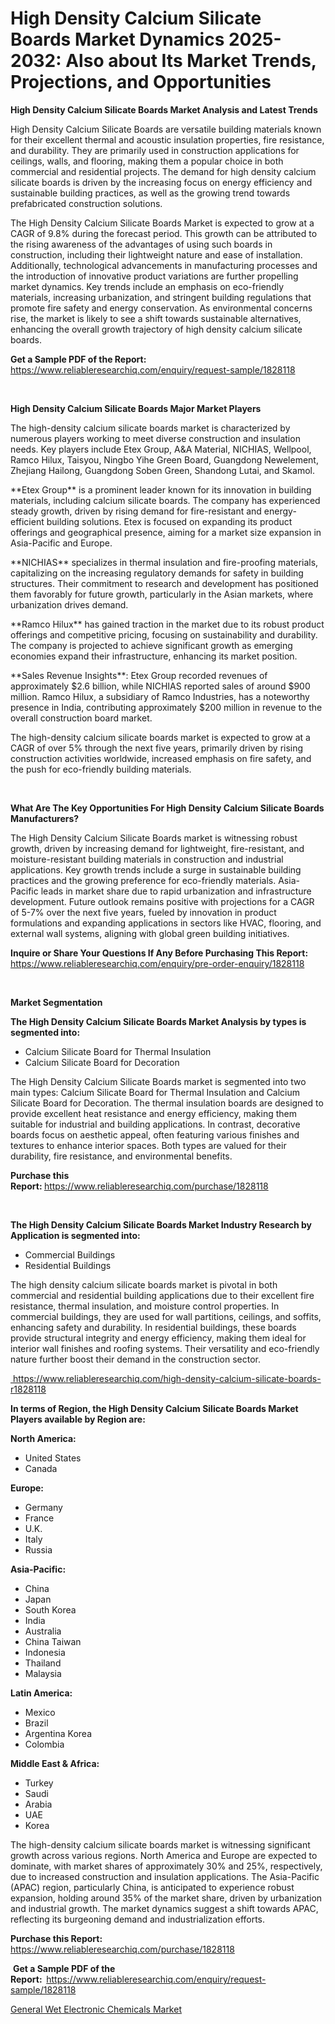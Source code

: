 <p><h1>High Density Calcium Silicate Boards Market Dynamics 2025-2032: Also about Its Market Trends, Projections, and Opportunities</h1></p><p><strong>High Density Calcium Silicate Boards Market Analysis and Latest Trends</strong></p>
<p><p>High Density Calcium Silicate Boards are versatile building materials known for their excellent thermal and acoustic insulation properties, fire resistance, and durability. They are primarily used in construction applications for ceilings, walls, and flooring, making them a popular choice in both commercial and residential projects. The demand for high density calcium silicate boards is driven by the increasing focus on energy efficiency and sustainable building practices, as well as the growing trend towards prefabricated construction solutions.</p><p>The High Density Calcium Silicate Boards Market is expected to grow at a CAGR of 9.8% during the forecast period. This growth can be attributed to the rising awareness of the advantages of using such boards in construction, including their lightweight nature and ease of installation. Additionally, technological advancements in manufacturing processes and the introduction of innovative product variations are further propelling market dynamics. Key trends include an emphasis on eco-friendly materials, increasing urbanization, and stringent building regulations that promote fire safety and energy conservation. As environmental concerns rise, the market is likely to see a shift towards sustainable alternatives, enhancing the overall growth trajectory of high density calcium silicate boards.</p></p>
<p><strong>Get a Sample PDF of the Report:&nbsp;</strong> <a href="https://www.reliableresearchiq.com/enquiry/request-sample/1828118?utm_campaign=1087&utm_medium=2&utm_source=Github&utm_content=ia&utm_term=03022025&utm_id=high-density-calcium-silicate-boards">https://www.reliableresearchiq.com/enquiry/request-sample/1828118</a></p>
<p>&nbsp;</p>
<p><strong>High Density Calcium Silicate Boards Major Market Players</strong></p>
<p><p>The high-density calcium silicate boards market is characterized by numerous players working to meet diverse construction and insulation needs. Key players include Etex Group, A&A Material, NICHIAS, Wellpool, Ramco Hilux, Taisyou, Ningbo Yihe Green Board, Guangdong Newelement, Zhejiang Hailong, Guangdong Soben Green, Shandong Lutai, and Skamol.</p><p>**Etex Group** is a prominent leader known for its innovation in building materials, including calcium silicate boards. The company has experienced steady growth, driven by rising demand for fire-resistant and energy-efficient building solutions. Etex is focused on expanding its product offerings and geographical presence, aiming for a market size expansion in Asia-Pacific and Europe.</p><p>**NICHIAS** specializes in thermal insulation and fire-proofing materials, capitalizing on the increasing regulatory demands for safety in building structures. Their commitment to research and development has positioned them favorably for future growth, particularly in the Asian markets, where urbanization drives demand.</p><p>**Ramco Hilux** has gained traction in the market due to its robust product offerings and competitive pricing, focusing on sustainability and durability. The company is projected to achieve significant growth as emerging economies expand their infrastructure, enhancing its market position.</p><p>**Sales Revenue Insights**: Etex Group recorded revenues of approximately $2.6 billion, while NICHIAS reported sales of around $900 million. Ramco Hilux, a subsidiary of Ramco Industries, has a noteworthy presence in India, contributing approximately $200 million in revenue to the overall construction board market.</p><p>The high-density calcium silicate boards market is expected to grow at a CAGR of over 5% through the next five years, primarily driven by rising construction activities worldwide, increased emphasis on fire safety, and the push for eco-friendly building materials.</p></p>
<p>&nbsp;</p>
<p><strong>What Are The Key Opportunities For High Density Calcium Silicate Boards Manufacturers?</strong></p>
<p><p>The High Density Calcium Silicate Boards market is witnessing robust growth, driven by increasing demand for lightweight, fire-resistant, and moisture-resistant building materials in construction and industrial applications. Key growth trends include a surge in sustainable building practices and the growing preference for eco-friendly materials. Asia-Pacific leads in market share due to rapid urbanization and infrastructure development. Future outlook remains positive with projections for a CAGR of 5-7% over the next five years, fueled by innovation in product formulations and expanding applications in sectors like HVAC, flooring, and external wall systems, aligning with global green building initiatives.</p></p>
<p><strong>Inquire or Share Your Questions If Any Before Purchasing This Report:</strong> <a href="https://www.reliableresearchiq.com/enquiry/pre-order-enquiry/1828118?utm_campaign=1087&utm_medium=2&utm_source=Github&utm_content=ia&utm_term=03022025&utm_id=high-density-calcium-silicate-boards">https://www.reliableresearchiq.com/enquiry/pre-order-enquiry/1828118</a></p>
<p>&nbsp;</p>
<p><strong>Market Segmentation</strong></p>
<p><strong>The High Density Calcium Silicate Boards Market Analysis by types is segmented into:</strong></p>
<p><ul><li>Calcium Silicate Board for Thermal Insulation</li><li>Calcium Silicate Board for Decoration</li></ul></p>
<p><p>The High Density Calcium Silicate Boards market is segmented into two main types: Calcium Silicate Board for Thermal Insulation and Calcium Silicate Board for Decoration. The thermal insulation boards are designed to provide excellent heat resistance and energy efficiency, making them suitable for industrial and building applications. In contrast, decorative boards focus on aesthetic appeal, often featuring various finishes and textures to enhance interior spaces. Both types are valued for their durability, fire resistance, and environmental benefits.</p></p>
<p><strong>Purchase this Report:&nbsp;</strong><a href="https://www.reliableresearchiq.com/purchase/1828118?utm_campaign=1087&utm_medium=2&utm_source=Github&utm_content=ia&utm_term=03022025&utm_id=high-density-calcium-silicate-boards">https://www.reliableresearchiq.com/purchase/1828118</a></p>
<p>&nbsp;</p>
<p><strong>The High Density Calcium Silicate Boards Market Industry Research by Application is segmented into:</strong></p>
<p><ul><li>Commercial Buildings</li><li>Residential Buildings</li></ul></p>
<p><p>The high density calcium silicate boards market is pivotal in both commercial and residential building applications due to their excellent fire resistance, thermal insulation, and moisture control properties. In commercial buildings, they are used for wall partitions, ceilings, and soffits, enhancing safety and durability. In residential buildings, these boards provide structural integrity and energy efficiency, making them ideal for interior wall finishes and roofing systems. Their versatility and eco-friendly nature further boost their demand in the construction sector.</p></p>
<p><a href="https://www.reliableresearchiq.com/high-density-calcium-silicate-boards-r1828118?utm_campaign=1087&utm_medium=2&utm_source=Github&utm_content=ia&utm_term=03022025&utm_id=high-density-calcium-silicate-boards">&nbsp;https://www.reliableresearchiq.com/high-density-calcium-silicate-boards-r1828118</a></p>
<p><strong>In terms of Region, the High Density Calcium Silicate Boards Market Players available by Region are:</strong></p>
<p>
    <p> <strong> North America: </strong>
        <ul>
            <li>United States</li>
            <li>Canada</li>
        </ul>
        </p> 
    <p> <strong> Europe: </strong>
        <ul>
            <li>Germany</li>
            <li>France</li>
            <li>U.K.</li>
            <li>Italy</li>
            <li>Russia</li>
        </ul>
        </p> 
    <p> <strong> Asia-Pacific: </strong>
        <ul>
            <li>China</li>
            <li>Japan</li>
            <li>South Korea</li>
            <li>India</li>
            <li>Australia</li>
            <li>China Taiwan</li>
            <li>Indonesia</li>
            <li>Thailand</li>
            <li>Malaysia</li>
        </ul>
        </p> 
    <p> <strong> Latin America: </strong>
        <ul>
            <li>Mexico</li>
            <li>Brazil</li>
            <li>Argentina Korea</li>
            <li>Colombia</li>
        </ul>
        </p> 
    <p> <strong> Middle East & Africa: </strong>
        <ul>
            <li>Turkey</li>
            <li>Saudi</li>
            <li>Arabia</li>
            <li>UAE</li>
            <li>Korea</li>
        </ul>
    </p>
    </p>
<p><p>The high-density calcium silicate boards market is witnessing significant growth across various regions. North America and Europe are expected to dominate, with market shares of approximately 30% and 25%, respectively, due to increased construction and insulation applications. The Asia-Pacific (APAC) region, particularly China, is anticipated to experience robust expansion, holding around 35% of the market share, driven by urbanization and industrial growth. The market dynamics suggest a shift towards APAC, reflecting its burgeoning demand and industrialization efforts.</p></p>
<p><strong>Purchase this Report: </strong><a href="https://www.reliableresearchiq.com/purchase/1828118?utm_campaign=1087&utm_medium=2&utm_source=Github&utm_content=ia&utm_term=03022025&utm_id=high-density-calcium-silicate-boards">https://www.reliableresearchiq.com/purchase/1828118</a></p>
<p>&nbsp;<strong>Get a Sample PDF of the Report:&nbsp;&nbsp;</strong><a href="https://www.reliableresearchiq.com/enquiry/request-sample/1828118?utm_campaign=1087&utm_medium=2&utm_source=Github&utm_content=ia&utm_term=03022025&utm_id=high-density-calcium-silicate-boards">https://www.reliableresearchiq.com/enquiry/request-sample/1828118</a></p>
<p><strong></strong></p>
<p><p><a href="https://github.com/rrapajecundi/Market-Research-Report-List-1/blob/main/general-wet-electronic-chemicals-market.md?utm_campaign=1087&utm_medium=2&utm_source=Github&utm_content=ia&utm_term=03022025&utm_id=high-density-calcium-silicate-boards">General Wet Electronic Chemicals Market</a></p></p>